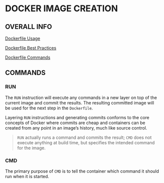 # DOCKER IMAGE CREATION


## OVERALL INFO

[Dockerfile Usage](https://docs.docker.com/engine/reference/builder/#usage)

[Dockerfile Best Practices](https://docs.docker.com/develop/develop-images/dockerfile_best-practices/)

[Dockerfile Commands](https://docs.docker.com/engine/reference/builder/#from)


## COMMANDS


### RUN

The `RUN` instruction will execute any commands in a new layer on top of the current image and commit the results. The resulting committed image will be used for the next step in the `Dockerfile`.


Layering `RUN` instructions and generating commits conforms to the core concepts of Docker where commits are cheap and containers can be created from any point in an image’s history, much like source control.


> `RUN` actually runs a command and commits the result; `CMD` does not execute anything at build time, but specifies the intended command for the image.


### CMD

The primary purpose of `CMD` is to tell the container which command it should run when it is started.


























